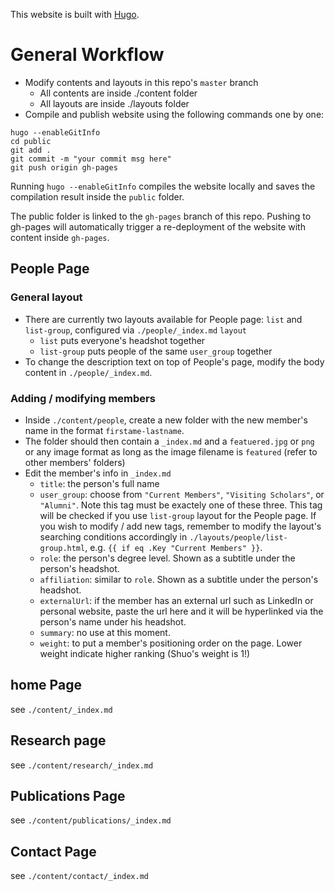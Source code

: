 This website is built with [Hugo](https://themes.gohugo.io/).

# General Workflow
- Modify contents and layouts in this repo's `master` branch
  - All contents are inside ./content folder
  - All layouts are inside ./layouts folder
- Compile and publish website using the following commands one by one:
```
hugo --enableGitInfo
cd public
git add .
git commit -m "your commit msg here"
git push origin gh-pages
```
Running `hugo --enableGitInfo` compiles the website locally and saves the compilation result inside the `public` folder.

The public folder is linked to the `gh-pages` branch of this repo. Pushing to gh-pages will automatically trigger a re-deployment of the website with content inside `gh-pages`.

## People Page
### General layout
- There are currently two layouts available for People page: `list` and `list-group`, configured via `./people/_index.md` `layout`
  - `list` puts everyone's headshot together
  - `list-group` puts people of the same `user_group` together
- To change the description text on top of People's page, modify the body content in `./people/_index.md`.

### Adding / modifying members
- Inside `./content/people`, create a new folder with the new member's name in the format `firstame-lastname`. 
- The folder should then contain a `_index.md` and a `featuered.jpg` or `png` or any image format as long as the image filename is `featured` (refer to other members' folders)
- Edit the member's info in `_index.md`
  - `title`: the person's full name
  - `user_group`: choose from `"Current Members"`, `"Visiting Scholars"`, or `"Alumni"`. Note this tag must be exactely one of these three. This tag will be checked if you use `list-group` layout for the People page. If you wish to modify / add new tags, remember to modify the layout's searching conditions accordingly in `./layouts/people/list-group.html`, e.g. `{{ if eq .Key "Current Members" }}`. 
  - `role`: the person's degree level. Shown as a subtitle under the person's headshot.
  - `affiliation`: similar to `role`. Shown as a subtitle under the person's headshot.
  - `externalUrl`: if the member has an external url such as LinkedIn or personal website, paste the url here and it will be hyperlinked via the person's name under his headshot.
  - `summary`: no use at this moment.
  - `weight`: to put a member's positioning order on the page. Lower weight indicate higher ranking (Shuo's weight is 1!)

## home Page
see `./content/_index.md`

## Research page
see `./content/research/_index.md`

## Publications Page
see `./content/publications/_index.md`

## Contact Page
see `./content/contact/_index.md`


